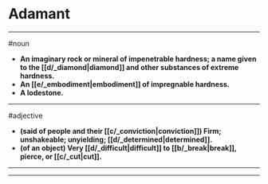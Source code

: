 # Adamant
---
#noun
- **An imaginary rock or mineral of impenetrable hardness; a name given to the [[d/_diamond|diamond]] and other substances of extreme hardness.**
- **An [[e/_embodiment|embodiment]] of impregnable hardness.**
- **A lodestone.**
---
#adjective
- **(said of people and their [[c/_conviction|conviction]]) Firm; unshakeable; unyielding; [[d/_determined|determined]].**
- **(of an object) Very [[d/_difficult|difficult]] to [[b/_break|break]], pierce, or [[c/_cut|cut]].**
---
---

